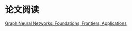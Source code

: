 # 论文阅读



[Graph Neural Networks: Foundations, Frontiers, Applications](Graph_Neural_Networks_Foundations_Frontiers_Applications/GNN_learn.md)

